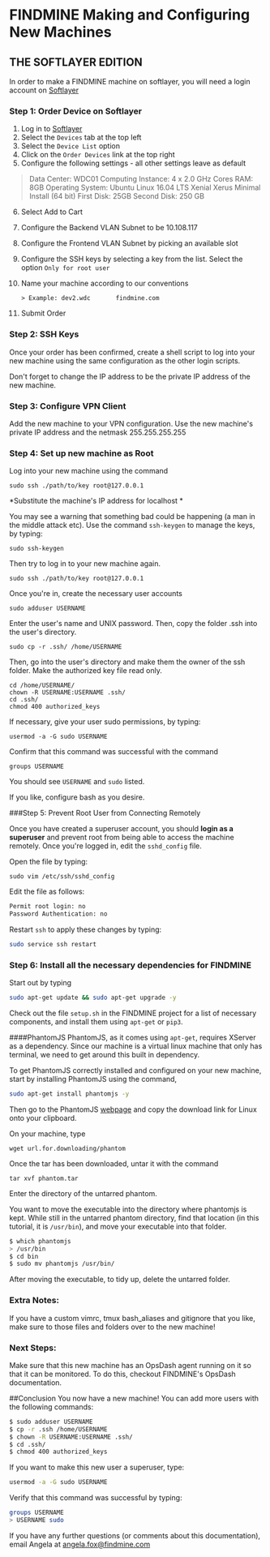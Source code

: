 FINDMINE Making and Configuring New Machines 
================================
THE SOFTLAYER EDITION
----------------------------------------------------------------

In order to make a FINDMINE machine on softlayer, you will need a login account on [Softlayer][softlayer]

### Step 1: Order Device on Softlayer

1. Log in to [Softlayer][softlayer]
2. Select the ``` Devices ``` tab at the top left 
3. Select the ```Device List``` option
4. Click on the ```Order Devices``` link at the top right
5. Configure the following settings - all other settings leave as default

> Data Center: WDC01
> Computing Instance: 4 x 2.0 GHz Cores
> RAM: 8GB
> Operating System: Ubuntu Linux 16.04 LTS Xenial Xerus Minimal Install (64 bit)
> First Disk: 25GB
> Second Disk: 250 GB

6. Select Add to Cart
7. Configure the Backend VLAN Subnet to be 10.108.117
8. Configure the Frontend VLAN Subnet by picking an available slot
9. Configure the SSH keys by selecting a key from the list. Select the option ```Only for root user```
10. Name your machine according to our conventions 

		> Example: dev2.wdc       findmine.com

11. Submit Order

### Step 2: SSH Keys
Once your order has been confirmed, create a shell script to log into your new machine using the same configuration as the other login scripts. 

Don't forget to change the IP address to be the private IP address of the new machine.

### Step 3: Configure VPN Client
Add the new machine to your VPN configuration. Use the new machine's private IP address and the netmask 255.255.255.255

### Step 4: Set up new machine as Root
 Log into your new machine using the command

```shell
sudo ssh ./path/to/key root@127.0.0.1
```
 *Substitute the machine's IP address for localhost *
 
You may see a warning that something bad could be happening (a man in the middle attack etc). 
Use the command ```ssh-keygen``` to manage the keys, by typing:
```shell
sudo ssh-keygen
```
Then try to log in to your new machine again.

```shell
sudo ssh ./path/to/key root@127.0.0.1
```

Once you're in, create the necessary user accounts
```shell
sudo adduser USERNAME
```
Enter the user's name and UNIX password. Then, copy the folder .ssh into the user's directory.
```shell
sudo cp -r .ssh/ /home/USERNAME
```
Then, go into the user's directory and make them the owner of the ssh folder. Make the authorized key file read only.
```shell
cd /home/USERNAME/
chown -R USERNAME:USERNAME .ssh/
cd .ssh/
chmod 400 authorized_keys
```
If necessary, give your user sudo permissions, by typing:
```shell
usermod -a -G sudo USERNAME
```
Confirm that this command was successful with the command
```shell
groups USERNAME
```
You should see ```USERNAME``` and ```sudo``` listed.

If you like, configure bash as you desire.

###Step 5: Prevent Root User from Connecting Remotely

Once you have created a superuser account, you should **login as a superuser** and prevent root from being able to access the machine remotely.  Once you're logged in, edit the ```sshd_config``` file.

Open the file by typing:
```shell
sudo vim /etc/ssh/sshd_config
```
Edit the file as follows:
```sh
Permit root login: no
Password Authentication: no
```
Restart ```ssh``` to apply these changes by typing:
```sh
sudo service ssh restart
```
### Step 6: Install all the necessary dependencies for FINDMINE
Start out by typing
```sh
sudo apt-get update && sudo apt-get upgrade -y
```
Check out the file ```setup.sh``` in the FINDMINE project for a list of necessary components, and install them using ```apt-get``` or ```pip3```.

####PhantomJS
PhantomJS, as it comes using ```apt-get```, requires XServer as a dependency. Since our machine is a virtual linux machine that only has terminal, we need to get around this built in dependency.

To get PhantomJS correctly installed and configured on your new machine, start by installing PhantomJS using the command,
```sh
sudo apt-get install phantomjs -y
```
Then go to the PhantomJS [webpage][phantom] and copy the download link for Linux onto your clipboard.

On your machine, type
```shell
wget url.for.downloading/phantom
```
Once the tar has been downloaded, untar it with the command
```shell
tar xvf phantom.tar
```
Enter the directory of the untarred phantom.

You want to move the executable into the directory where phantomjs is kept. While still in the untarred phantom directory,  find that location (in this tutorial, it is ```/usr/bin```), and move your executable into that folder.
```sh
$ which phantomjs
> /usr/bin
$ cd bin
$ sudo mv phantomjs /usr/bin/
```
After moving the executable, to tidy up, delete the untarred folder.

### Extra Notes:
If you have a custom vimrc, tmux bash_aliases and gitignore that you like, make sure to those files and folders over to the new machine!

### Next Steps:
Make sure that this new machine has an OpsDash agent running on it so that it can be monitored. To do this, checkout FINDMINE's OpsDash documentation.

##Conclusion
You now have a new machine! You can add more users with the following commands:
```sh
$ sudo adduser USERNAME
$ cp -r .ssh /home/USERNAME
$ chown -R USERNAME:USERNAME .ssh/
$ cd .ssh/
$ chmod 400 authorized_keys
```
If you want to make this new user a superuser, type:
```sh
usermod -a -G sudo USERNAME
```
Verify that this command was successful by typing:
```sh
groups USERNAME
> USERNAME sudo
```

If you have any further questions (or comments about this documentation), email Angela at angela.fox@findmine.com


[softlayer]: <https://control.softlayer.com/>
[phantom]:<http://phantomjs.org/download.html>













